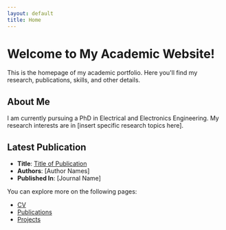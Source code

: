 ```yaml
---
layout: default
title: Home
---
```


# Welcome to My Academic Website!

This is the homepage of my academic portfolio. Here you'll find my research, publications, skills, and other details.

## About Me

I am currently pursuing a PhD in Electrical and Electronics Engineering. My research interests are in [insert specific research topics here].

## Latest Publication

- **Title**: [Title of Publication](#)
- **Authors**: [Author Names]
- **Published In**: [Journal Name]

You can explore more on the following pages:
- [CV](./cv)
- [Publications](./publications)
- [Projects](./projects)
